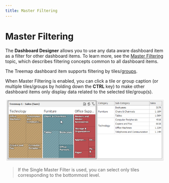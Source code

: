 ```yaml
---
title: Master Filtering
---
```

# Master Filtering
The **Dashboard  Designer** allows you to use any data aware dashboard item as a filter for other dashboard items. To learn more, see the [Master Filtering](../../../interactivity/master-filtering.md) topic, which describes filtering concepts common to all dashboard items.

The Treemap dashboard item supports filtering by tiles/[groups](../grouping.md).

When Master Filtering is enabled, you can click a tile or group caption (or multiple tiles/groups by holding down the **CTRL** key) to make other dashboard items only display data related to the selected tile/group(s).

![Treemap_MasterFiltering2](../../../../../images/img125442.png)

> If the Single Master Filter is used, you can select only tiles corresponding to the bottommost level.